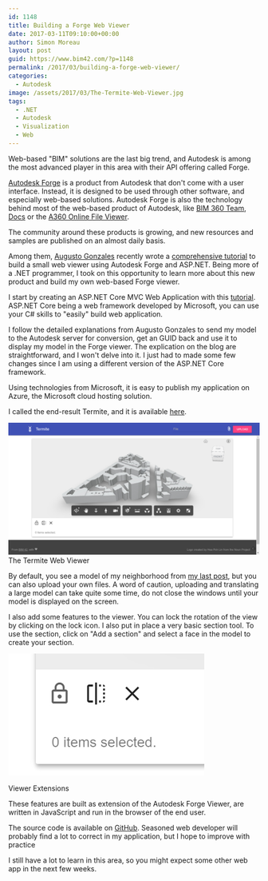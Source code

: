 ```yaml
---
id: 1148
title: Building a Forge Web Viewer
date: 2017-03-11T09:10:00+00:00
author: Simon Moreau
layout: post
guid: https://www.bim42.com/?p=1148
permalink: /2017/03/building-a-forge-web-viewer/
categories:
  - Autodesk
image: /assets/2017/03/The-Termite-Web-Viewer.jpg
tags:
  - .NET
  - Autodesk
  - Visualization
  - Web
---
```

Web-based "BIM" solutions are the last big trend, and Autodesk is among the most advanced player in this area with their API offering called Forge.

[Autodesk Forge](https://forge.autodesk.com/) is a product from Autodesk that don't come with a user interface. Instead, it is designed to be used through other software, and especially web-based solutions. Autodesk Forge is also the technology behind most of the web-based product of Autodesk, like [BIM 360 Team](https://team.bim360.com/), [Docs](https://bim360.autodesk.com/docs) or the [A360 Online File Viewer](https://a360.autodesk.com/viewer/).

The community around these products is growing, and new resources and samples are published on an almost daily basis.

Among them, [Augusto Gonzales](https://forge.autodesk.com/author/augusto-goncalves) recently wrote a [comprehensive tutorial](https://forge.autodesk.com/blog/forge-aspnet-zero-hero-30-minutes) to build a small web viewer using Autodesk Forge and ASP.NET. Being more of a .NET programmer, I took on this opportunity to learn more about this new product and build my own web-based Forge viewer.

I start by creating an ASP.NET Core MVC Web Application with this [tutorial](https://docs.microsoft.com/en-us/aspnet/core/tutorials/first-mvc-app/). ASP.NET Core being a web framework developed by Microsoft, you can use your C# skills to "easily" build web application.

I follow the detailed explanations from Augusto Gonzales to send my model to the Autodesk server for conversion, get an GUID back and use it to display my model in the Forge viewer. The explication on the blog are straightforward, and I won't delve into it. I just had to made some few changes since I am using a different version of the ASP.NET Core framework.

Using technologies from Microsoft, it is easy to publish my application on Azure, the Microsoft cloud hosting solution.

I called the end-result Termite, and it is available [here](http://termiteviewer.azurewebsites.net/).

![The-Termite-Web-Viewer](/assets/2017/03/The-Termite-Web-Viewer.jpg)
The Termite Web Viewer

By default, you see a model of my neighborhood from [my last post](https://www.bim42.com/2017/02/modeling-a-neighborhood-with-flux-site-extractor-gis-data-and-revit/), but you can also upload your own files. A word of caution, uploading and translating a large model can take quite some time, do not close the windows until your model is displayed on the screen.

I also add some features to the viewer. You can lock the rotation of the view by clicking on the lock icon. I also put in place a very basic section tool. To use the section, click on "Add a section" and select a face in the model to create your section.

![Viewer-Extensions](/assets/2017/03/Viewer-Extensions.jpg)

Viewer Extensions

These features are built as extension of the Autodesk Forge Viewer, are written in JavaScript and run in the browser of the end user.

The source code is available on [GitHub](https://github.com/simonmoreau/Termite). Seasoned web developer will probably find a lot to correct in my application, but I hope to improve with practice

I still have a lot to learn in this area, so you might expect some other web app in the next few weeks.